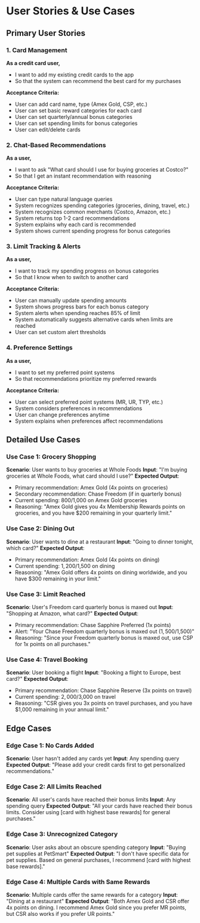 # User Stories & Use Cases

## Primary User Stories

### 1. Card Management
**As a credit card user,**
- I want to add my existing credit cards to the app
- So that the system can recommend the best card for my purchases

**Acceptance Criteria:**
- User can add card name, type (Amex Gold, CSP, etc.)
- User can set basic reward categories for each card
- User can set quarterly/annual bonus categories
- User can set spending limits for bonus categories
- User can edit/delete cards

### 2. Chat-Based Recommendations
**As a user,**
- I want to ask "What card should I use for buying groceries at Costco?"
- So that I get an instant recommendation with reasoning

**Acceptance Criteria:**
- User can type natural language queries
- System recognizes spending categories (groceries, dining, travel, etc.)
- System recognizes common merchants (Costco, Amazon, etc.)
- System returns top 1-2 card recommendations
- System explains why each card is recommended
- System shows current spending progress for bonus categories

### 3. Limit Tracking & Alerts
**As a user,**
- I want to track my spending progress on bonus categories
- So that I know when to switch to another card

**Acceptance Criteria:**
- User can manually update spending amounts
- System shows progress bars for each bonus category
- System alerts when spending reaches 85% of limit
- System automatically suggests alternative cards when limits are reached
- User can set custom alert thresholds

### 4. Preference Settings
**As a user,**
- I want to set my preferred point systems
- So that recommendations prioritize my preferred rewards

**Acceptance Criteria:**
- User can select preferred point systems (MR, UR, TYP, etc.)
- System considers preferences in recommendations
- User can change preferences anytime
- System explains when preferences affect recommendations

## Detailed Use Cases

### Use Case 1: Grocery Shopping
**Scenario**: User wants to buy groceries at Whole Foods
**Input**: "I'm buying groceries at Whole Foods, what card should I use?"
**Expected Output**: 
- Primary recommendation: Amex Gold (4x points on groceries)
- Secondary recommendation: Chase Freedom (if in quarterly bonus)
- Current spending: $800/$1,000 on Amex Gold groceries
- Reasoning: "Amex Gold gives you 4x Membership Rewards points on groceries, and you have $200 remaining in your quarterly limit."

### Use Case 2: Dining Out
**Scenario**: User wants to dine at a restaurant
**Input**: "Going to dinner tonight, which card?"
**Expected Output**:
- Primary recommendation: Amex Gold (4x points on dining)
- Current spending: $1,200/$1,500 on dining
- Reasoning: "Amex Gold offers 4x points on dining worldwide, and you have $300 remaining in your limit."

### Use Case 3: Limit Reached
**Scenario**: User's Freedom card quarterly bonus is maxed out
**Input**: "Shopping at Amazon, what card?"
**Expected Output**:
- Primary recommendation: Chase Sapphire Preferred (1x points)
- Alert: "Your Chase Freedom quarterly bonus is maxed out ($1,500/$1,500)"
- Reasoning: "Since your Freedom quarterly bonus is maxed out, use CSP for 1x points on all purchases."

### Use Case 4: Travel Booking
**Scenario**: User booking a flight
**Input**: "Booking a flight to Europe, best card?"
**Expected Output**:
- Primary recommendation: Chase Sapphire Reserve (3x points on travel)
- Current spending: $2,000/$3,000 on travel
- Reasoning: "CSR gives you 3x points on travel purchases, and you have $1,000 remaining in your annual limit."

## Edge Cases

### Edge Case 1: No Cards Added
**Scenario**: User hasn't added any cards yet
**Input**: Any spending query
**Expected Output**: "Please add your credit cards first to get personalized recommendations."

### Edge Case 2: All Limits Reached
**Scenario**: All user's cards have reached their bonus limits
**Input**: Any spending query
**Expected Output**: "All your cards have reached their bonus limits. Consider using [card with highest base rewards] for general purchases."

### Edge Case 3: Unrecognized Category
**Scenario**: User asks about an obscure spending category
**Input**: "Buying pet supplies at PetSmart"
**Expected Output**: "I don't have specific data for pet supplies. Based on general purchases, I recommend [card with highest base rewards]."

### Edge Case 4: Multiple Cards with Same Rewards
**Scenario**: Multiple cards offer the same rewards for a category
**Input**: "Dining at a restaurant"
**Expected Output**: "Both Amex Gold and CSR offer 4x points on dining. I recommend Amex Gold since you prefer MR points, but CSR also works if you prefer UR points." 